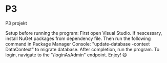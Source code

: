 # P3
P3 projekt

Setup before running the program:
  First open Visual Studio. If nescessary, install NuGet packages from dependency file. Then run the following command in Package Manager Console: "update-database -context DataContext" to migrate database. After completion, run the program. To login, navigate to the "/loginAsAdmin" endpoint.
 Enjoy! 😄
